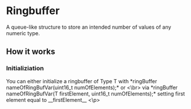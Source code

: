 # Ringbuffer

A queue-like structure to store an intended number of values of any numeric type.

## How it works

### Initializiation
<p> You can either initialize a ringbuffer of Type T with *ringBuffer<T> nameOfRingBufVar(uint16_t numOfElements);* or <\br>
  via *ringBuffer<T> nameOfRingBufVar(T firstElement, uint16_t numOfElements);* setting first element equal to __firstElement__ <\p>

